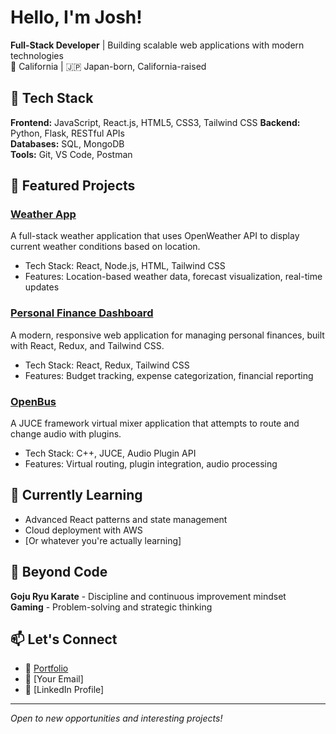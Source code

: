 # Hello, I'm Josh!

**Full-Stack Developer** | Building scalable web applications with modern technologies  
📍 California | 🇯🇵 Japan-born, California-raised

## 💼 Tech Stack
**Frontend:** JavaScript, React.js, HTML5, CSS3, Tailwind CSS
**Backend:** Python, Flask, RESTful APIs  
**Databases:** SQL, MongoDB  
**Tools:** Git, VS Code, Postman  

## 🚀 Featured Projects
### [Weather App](https://github.com/Joshkaki00/weather-api-v2)
A full-stack weather application that uses OpenWeather API to display current weather conditions based on location.
- Tech Stack: React, Node.js, HTML, Tailwind CSS
- Features: Location-based weather data, forecast visualization, real-time updates

### [Personal Finance Dashboard](https://github.com/Joshkaki00/finance-dashboard)  
A modern, responsive web application for managing personal finances, built with React, Redux, and Tailwind CSS.
- Tech Stack: React, Redux, Tailwind CSS
- Features: Budget tracking, expense categorization, financial reporting

### [OpenBus](https://github.com/Joshkaki00/OpenBus-Dev)
A JUCE framework virtual mixer application that attempts to route and change audio with plugins.
- Tech Stack: C++, JUCE, Audio Plugin API
- Features: Virtual routing, plugin integration, audio processing

## 🌱 Currently Learning
- Advanced React patterns and state management
- Cloud deployment with AWS
- [Or whatever you're actually learning]

## 🥋 Beyond Code
**Goju Ryu Karate** - Discipline and continuous improvement mindset  
**Gaming** - Problem-solving and strategic thinking

## 📫 Let's Connect
- 💼 [Portfolio](https://joshua-kakinuki-portfolio.notion.site/Personal-Portfolio-Page-263e76e8bd0c801c99e5f8f619d93f6b)
- 📧 [Your Email]
- 💼 [LinkedIn Profile]

---
*Open to new opportunities and interesting projects!*

<!--
**Joshkaki00/Joshkaki00** is a ✨ special ✨ repository because its `README.md` (this file) appears on your GitHub profile.
-->
